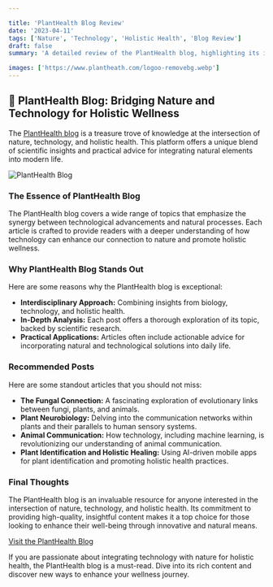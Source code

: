 ```yaml
---

title: 'PlantHealth Blog Review'
date: '2023-04-11'
tags: ['Nature', 'Technology', 'Holistic Health', 'Blog Review']
draft: false
summary: 'A detailed review of the PlantHealth blog, highlighting its insightful articles on the intersection of nature, technology, and holistic health.'

images: ['https://www.plantheath.com/logoo-removebg.webp']
---
```


## 🌟 PlantHealth Blog: Bridging Nature and Technology for Holistic Wellness

The [PlantHealth blog](https://www.plantheath.com/blog) is a treasure trove of knowledge at the intersection of nature, technology, and holistic health. This platform offers a unique blend of scientific insights and practical advice for integrating natural elements into modern life.

![PlantHealth Blog](https://www.plantheath.com/logoo-removebg.webp)

### The Essence of PlantHealth Blog

The PlantHealth blog covers a wide range of topics that emphasize the synergy between technological advancements and natural processes. Each article is crafted to provide readers with a deeper understanding of how technology can enhance our connection to nature and promote holistic wellness.

### Why PlantHealth Blog Stands Out

Here are some reasons why the PlantHealth blog is exceptional:

- **Interdisciplinary Approach:** Combining insights from biology, technology, and holistic health.
- **In-Depth Analysis:** Each post offers a thorough exploration of its topic, backed by scientific research.
- **Practical Applications:** Articles often include actionable advice for incorporating natural and technological solutions into daily life.

### Recommended Posts

Here are some standout articles that you should not miss:

- **The Fungal Connection:** A fascinating exploration of evolutionary links between fungi, plants, and animals.
- **Plant Neurobiology:** Delving into the communication networks within plants and their parallels to human sensory systems.
- **Animal Communication:** How technology, including machine learning, is revolutionizing our understanding of animal communication.
- **Plant Identification and Holistic Healing:** Using AI-driven mobile apps for plant identification and promoting holistic health practices.

### Final Thoughts

The PlantHealth blog is an invaluable resource for anyone interested in the intersection of nature, technology, and holistic health. Its commitment to providing high-quality, insightful content makes it a top choice for those looking to enhance their well-being through innovative and natural means.

[Visit the PlantHealth Blog](https://www.plantheath.com/)

If you are passionate about integrating technology with nature for holistic health, the PlantHealth blog is a must-read. Dive into its rich content and discover new ways to enhance your wellness journey.
